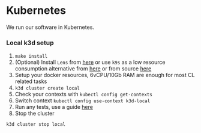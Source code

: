 # Kubernetes
We run our software in Kubernetes.

### Local k3d setup

1. `make install`
2. (Optional) Install `Lens` from [here](https://k8slens.dev/) or use `k9s` as a low resource consumption alternative from [here](https://k9scli.io/topics/install/)
or from source [here](https://github.com/smartcontractkit/helmenv)
3. Setup your docker resources, 6vCPU/10Gb RAM are enough for most CL related tasks
4. `k3d cluster create local`
5. Check your contexts with `kubectl config get-contexts`
6. Switch context `kubectl config use-context k3d-local`
7. Run any tests, use a guide [here](integration-tests/README.md)
8. Stop the cluster
```
k3d cluster stop local
```